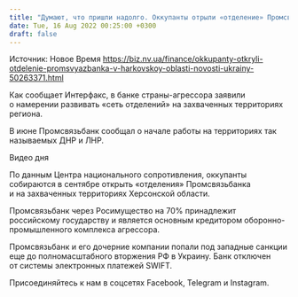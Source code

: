 ```yaml
---
title: "Думают, что пришли надолго. Оккупанты отрыли «отделение» Промсвязьбанка в Харьковской области"
date: Tue, 16 Aug 2022 00:25:00 +0300
draft: false
---
```

Источник: Новое Время https://biz.nv.ua/finance/okkupanty-otkryli-otdelenie-promsvyazbanka-v-harkovskoy-oblasti-novosti-ukrainy-50263371.html


Как сообщает Интерфакс, в банке страны-агрессора заявили о намерении развивать «сеть отделений» на захваченных территориях региона.

В июне Промсвязьбанк сообщал о начале работы на территориях так называемых ДНР и ЛНР.

 Видео дня   

По данным Центра национального сопротивления, оккупанты собираются в сентябре открыть «отделения» Промсвязьбанка и на захваченных территориях Херсонской области.

Промсвязьбанк через Росимущество на 70% принадлежит российскому государству и является основным кредитором оборонно-промышленного комплекса агрессора.



Промсвязьбанк и его дочерние компании попали под западные санкции еще до полномасштабного вторжения РФ в Украину. Банк отключен от системы электронных платежей SWIFT.

Присоединяйтесь к нам в соцсетях Facebook, Telegram и Instagram.
